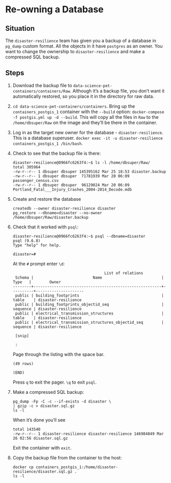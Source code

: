 Re-owning a Database
================

## Situation

The `disaster-resilience` team has given you a backup of a database in
`pg_dump` custom format. All the objects in it have `postgres` as an
owner. You want to change the ownership to `disaster-resilience` and
make a compressed SQL backup.

## Steps

1.  Download the backup file to
    `data-science-pet-containers/containers/Raw`. Although it’s a backup
    file, you don’t want it automatically restored, so you place it in
    the directory for raw data.

2.  `cd data-science-pet-containers/containers`. Bring up the
    `containers_postgis_1` container with the `--build` option:
    `docker-compose -f postgis.yml up -d --build`. This will copy all
    the files in `Raw` to the `/home/dbsuper/Raw` on the image and
    they’ll be there in the container.

3.  Log in as the target new owner for the database -
    `disaster-resilience`. This is a database superuser. `docker exec
    -it -u disaster-resilience containers_postgis_1 /bin/bash`.

4.  Check to see that the backup file is there:
    
        disaster-resilience@0966fc6263f4:~$ ls -l /home/dbsuper/Raw/
        total 305964
        -rw-r--r-- 1 dbsuper dbsuper 145395162 Mar 25 18:53 disaster.backup
        -rw-r--r-- 1 dbsuper dbsuper  71781939 Mar 20 06:09 passenger_census.csv
        -rw-r--r-- 1 dbsuper dbsuper  96129024 Mar 20 06:09 Portland_Fatal___Injury_Crashes_2004-2014_Decode.mdb

5.  Create and restore the database
    
        createdb --owner disaster-resilience disaster
        pg_restore --dbname=disaster --no-owner /home/dbsuper/Raw/disaster.backup

6.  Check that it worked with `psql`:
    
        disaster-resilience@0966fc6263f4:~$ psql --dbname=disaster
        psql (9.6.8)
        Type "help" for help.
        
        disaster=# 
    
    At the `#` prompt enter `\d`:
    
    ``` 
                                            List of relations
     Schema |                          Name                          |   Type   |        Owner        
    --------+--------------------------------------------------------+----------+---------------------
     public | building_footprints                                    | table    | disaster-resilience
     public | building_footprints_objectid_seq                       | sequence | disaster-resilience
     public | electrical_transmission_structures                     | table    | disaster-resilience
     public | electrical_transmission_structures_objectid_seq        | sequence | disaster-resilience
    
     [snip]
    
     :
    ```
    
    Page through the listing with the space bar.
    
        (49 rows)
        
        (END)
    
    Press `q` to exit the pager. `\q` to exit `psql`.

7.  Make a compressed SQL backup:
    
        pg_dump -Fp -C -c --if-exists -d disaster \
        | gzip -c > disaster.sql.gz
        ls -l
    
    When it’s done you’ll see
    
        total 143540
        -rw-r--r-- 1 disaster-resilience disaster-resilience 146984849 Mar 26 02:56 disaster.sql.gz
    
    Exit the container with `exit`.

8.  Copy the backup file from the container to the
        host:
    
        docker cp containers_postgis_1:/home/disaster-resilience/disaster.sql.gz .
        ls -l
